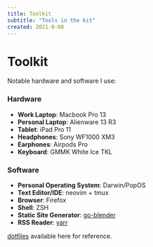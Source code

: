 ```yaml
---
title: Toolkit
subtitle: "Tools in the kit"
created: 2021-0-08
---
```


# Toolkit

Notable hardware and software I use:

### Hardware

- **Work Laptop**: Macbook Pro 13
- **Personal Laptop**: Alienware 13 R3
- **Tablet**: iPad Pro 11
- **Headphones**: Sony WF1000 XM3
- **Earphones**: Airpods Pro
- **Keyboard**: GMMK White Ice TKL

### Software

- **Personal Operating System**: Darwin/PopOS
- **Text Editor/IDE**: neovim + tmux
- **Browser**: Firefox
- **Shell**: ZSH
- **Static Site Generator**: [go-blender](https://github.com/awalvie/go-blender)
- **RSS Reader**: [yarr](https://github.com/nkanaev/yarr)


[dotfiles](https://github.com/awalvie/dotfiles) available here for
reference.

